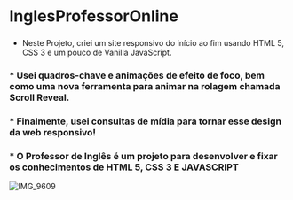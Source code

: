 #   InglesProfessorOnline



### 
* Neste Projeto, criei um site responsivo do início ao fim usando HTML 5, CSS 3 e um pouco de Vanilla JavaScript. 
### * Usei quadros-chave e animações de efeito de foco, bem como uma nova ferramenta para animar na rolagem chamada Scroll Reveal. 
### * Finalmente, usei consultas de mídia para tornar esse design da web responsivo! 
### * O Professor de Inglês é um projeto para desenvolver e fixar os conhecimentos de HTML 5, CSS 3 E JAVASCRIPT

![IMG_9609](https://user-images.githubusercontent.com/60757768/83368562-a6a98600-a38f-11ea-8781-89309f1c40ed.gif)
